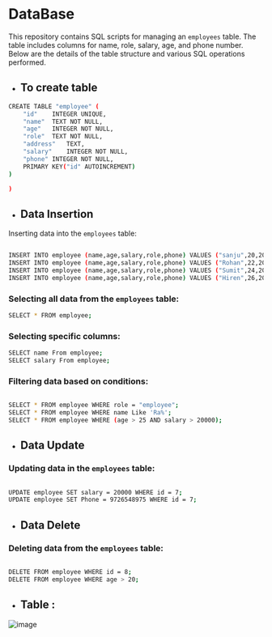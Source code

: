 # DataBase

This repository contains SQL scripts for managing an `employees` table. The table includes columns for name, role, salary, age, and phone number. Below are the details of the table structure and various SQL operations performed.

- ## To create table
```bash
CREATE TABLE "employee" (
	"id"	INTEGER UNIQUE,
	"name"	TEXT NOT NULL,
	"age"	INTEGER NOT NULL,
	"role"	TEXT NOT NULL,
	"address"	TEXT,
	"salary"	INTEGER NOT NULL,
	"phone"	INTEGER NOT NULL,
	PRIMARY KEY("id" AUTOINCREMENT)
)

)
```

- ## Data Insertion

Inserting data into the `employees` table:

```bash

INSERT INTO employee (name,age,salary,role,phone) VALUES ("sanju",20,20000,"employee",9846897456);
INSERT INTO employee (name,age,salary,role,phone) VALUES ("Rohan",22,20000,"employee",9946897456);
INSERT INTO employee (name,age,salary,role,phone) VALUES ("Sumit",24,20000,"ceo",9746897456);
INSERT INTO employee (name,age,salary,role,phone) VALUES ("Hiren",26,20000,"dev",9646897456);

```

### Selecting all data from the `employees` table:

```bash
SELECT * FROM employee;
```
### Selecting specific columns:

```bash
SELECT name From employee;
SELECT salary From employee;
```

### Filtering data based on conditions:

```bash

SELECT * FROM employee WHERE role = "employee";
SELECT * FROM employee WHERE name Like 'Ra%';
SELECT * FROM employee WHERE (age > 25 AND salary > 20000);

```
- ## Data Update

### Updating data in the `employees` table:

```bash

UPDATE employee SET salary = 20000 WHERE id = 7;
UPDATE employee SET Phone = 9726548975 WHERE id = 7;

```

- ## Data Delete

### Deleting data from the `employees` table:

```bash

DELETE FROM employee WHERE id = 8;
DELETE FROM employee WHERE age > 20;

```

- ## Table :

![image](https://github.com/user-attachments/assets/bb230fad-3f4e-49f8-b729-b3933a415ce6)
